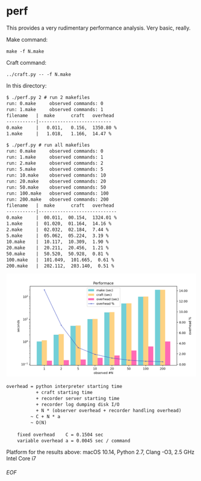 # perf

This provides a very rudimentary performance analysis. Very basic, really.

Make command:
```shell
make -f N.make
```

Craft command:
```shell
../craft.py -- -f N.make
```

In this directory:

```shell
$ ./perf.py 2 # run 2 makefiles
run: 0.make     observed commands: 0
run: 1.make     observed commands: 1
filename   |  make      craft   overhead
-----------|---------------------------
0.make     |   0.011,   0.156,  1350.80 %
1.make     |   1.018,   1.166,  14.47 %
```

```shell
$ ./perf.py # run all makefiles
run: 0.make     observed commands: 0
run: 1.make     observed commands: 1
run: 2.make     observed commands: 2
run: 5.make     observed commands: 5
run: 10.make    observed commands: 10
run: 20.make    observed commands: 20
run: 50.make    observed commands: 50
run: 100.make   observed commands: 100
run: 200.make   observed commands: 200
filename   |  make      craft   overhead
-----------|-----------------------------
0.make     |  00.011,  00.154,  1324.01 %
1.make     |  01.020,  01.164,  14.16 %
2.make     |  02.032,  02.184,  7.44 %
5.make     |  05.062,  05.224,  3.19 %
10.make    |  10.117,  10.309,  1.90 %
20.make    |  20.211,  20.456,  1.21 %
50.make    |  50.520,  50.928,  0.81 %
100.make   |  101.049,  101.665,  0.61 %
200.make   |  202.112,  203.140,  0.51 %
```

![perf-all.png](perf-all.png)

```
overhead = python interpreter starting time
           + craft starting time
           + recorder server starting time
           + recorder log dumping disk I/O
           + N * (observer overhead + recorder handling overhead)
         ~ C + N * a
         ~ O(N)

	fixed overhead    C = 0.1504 sec
	variable overhead a = 0.0045 sec / command
```

Platform for the results above: macOS 10.14, Python 2.7, Clang -O3, 2.5 GHz Intel Core i7

###### EOF